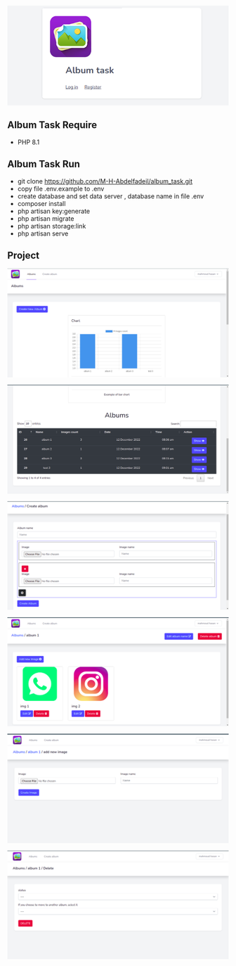 <p align="center"><img src="data-readme/0.png" alt="Logo"></p>


## Album Task Require 

- PHP 8.1

## Album Task Run 

- git clone https://github.com/M-H-Abdelfadeil/album_task.git
- copy file .env.example to .env 
- create database and set data server , database name in file  .env
- composer install 
- php artisan key:generate
- php artisan migrate
- php artisan storage:link
- php artisan serve 


## Project 

<p align="center"><img src="data-readme/1.png" alt="Logo"></p>
<p align="center"><img src="data-readme/2.png" alt="Logo"></p>
<p align="center"><img src="data-readme/3.png" alt="Logo"></p>
<p align="center"><img src="data-readme/4.png" alt="Logo"></p>
<p align="center"><img src="data-readme/5.png" alt="Logo"></p>
<p align="center"><img src="data-readme/6.png" alt="Logo"></p>
